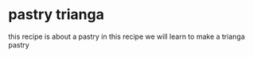 # pastry trianga
this recipe is about a pastry in this recipe we will learn to make a trianga pastry 